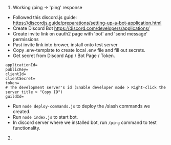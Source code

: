 1. Working /ping -> 'ping' response
- Followed this discord.js guide: https://discordjs.guide/preparations/setting-up-a-bot-application.html
- Create Discord Bot https://discord.com/developers/applications/
- Create invite link on oauth2 page with 'bot' and 'send message' permissions
- Past invite link into brower, install onto test server
- Copy .env-template to create local .env file and fill out secrets.
- Get secret from Discord App / Bot Page / Token.
```
applicationId=
publicKey=
clientId=
clientSecret=
token=
# The development server's id (Enable developer mode > Right-click the server title > "Copy ID")
guildId=
```
- Run `node deploy-commands.js` to deploy the /slash commands we created.
- Run `node index.js` to start bot.
- In discord server where we installed bot, run `/ping` command to test functionality.

2. 